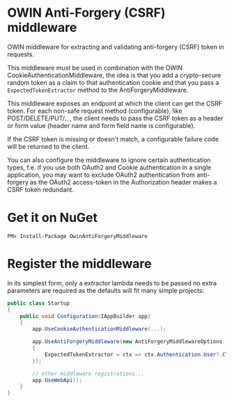 # OWIN Anti-Forgery (CSRF) middleware

OWIN middleware for extracting and validating anti-forgery (CSRF) token in requests.

This middleware must be used in combination with the OWIN CookieAuthenticationMiddleware, the idea is that you add a crypto-secure random token as a claim to that authentication cookie and that you pass a `ExpectedTokenExtractor` method to the AntiForgeryMiddleware.

This middleware exposes an endpoint at which the client can get the CSRF token. For each non-safe request method (configurable), like POST/DELETE/PUT/..., the client needs to pass the CSRF token as a header or form value (header name and form field name is configurable).

If the CSRF token is missing or doesn't match, a configurable failure code will be returned to the client.

You can also configure the middleware to ignore certain authentication types, f.e. if you use both OAuth2 and Cookie authentication in a single application, you may want to exclude OAuth2 authentication from anti-forgery as the OAuth2 access-token in the Authorization header makes a CSRF token redundant.

# Get it on NuGet

    PM> Install-Package OwinAntiForgeryMiddleware

# Register the middleware

In its simplest form, only a extractor lambda needs to be passed no extra parameters are required as the defaults will fit many simple projects:

```C#
public class Startup
{
    public void Configuration(IAppBuilder app)
    {
        app.UseCookieAuthenticationMiddleware(...);

        app.UseAntiForgeryMiddleware(new AntiForgeryMiddlewareOptions
        {
            ExpectedTokenExtractor = ctx => ctx.Authentication.User?.Claims.FirstOrDefault(x => x.Type.Equals("csrf_token"))?.Value
        });

        // other middleware registrations...
        app.UseWebApi();
    }
}
```
